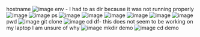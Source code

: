 hostname
![image](https://user-images.githubusercontent.com/87450798/224522663-75c4066a-542d-4b73-b6cc-8a312cf3e954.png)
env - I had to as dir because it was not running properly
![image](https://user-images.githubusercontent.com/87450798/224522674-729d86a5-1874-4378-9e79-15b3e44ed987.png)
![image](https://user-images.githubusercontent.com/87450798/224522501-e9922e70-1ec6-4f81-82bb-f2d31d04f30d.png)
ps
![image](https://user-images.githubusercontent.com/87450798/224522521-ac9c38db-a4db-44f3-9ea1-1b6034f0fc20.png)
![image](https://user-images.githubusercontent.com/87450798/224522533-8969e266-9f96-4a70-a824-fa206b72213e.png)
![image](https://user-images.githubusercontent.com/87450798/224522796-274ae0c9-06f3-4ea6-ae46-e78ac810f643.png)
![image](https://user-images.githubusercontent.com/87450798/224522815-106df346-0b29-4134-adb4-c2c18a563fc3.png)
![image](https://user-images.githubusercontent.com/87450798/224522822-fd729c94-7efd-4130-83a9-692e68e64a23.png)
![image](https://user-images.githubusercontent.com/87450798/224522831-d531de0a-4f3f-4737-9bdc-07c25ee61153.png)
pwd
![image](https://user-images.githubusercontent.com/87450798/224522844-256bc0df-6042-4522-bdb4-753c3108ddee.png)
git clone
![image](https://user-images.githubusercontent.com/87450798/224522863-7b38cac0-c602-4e70-961e-9cf612b7d9a1.png)
cd
df- this does not seem to be working on my laptop I am unsure of why
![image](https://user-images.githubusercontent.com/87450798/224522888-468118e4-f340-469b-baf0-30a5ebd68c13.png)
mkdir demo
![image](https://user-images.githubusercontent.com/87450798/224522924-c838e3b4-d64a-4f6b-9605-b919979064ef.png)
cd demo
